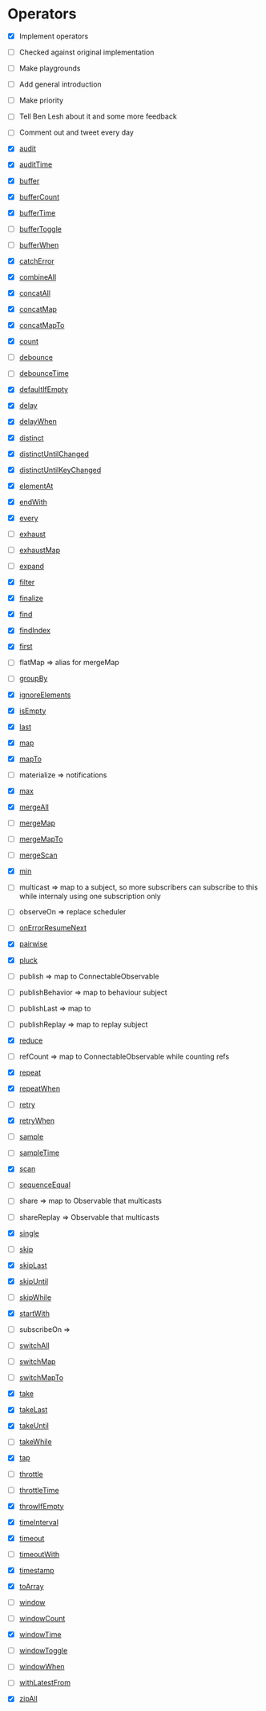 # Operators

- [x] Implement operators
- [ ] Checked against original implementation
- [ ] Make playgrounds
- [ ] Add general introduction
- [ ] Make priority
- [ ] Tell Ben Lesh about it and some more feedback
- [ ] Comment out and tweet every day

- [x] [audit](https://rxjs-dev.firebaseapp.com/api/operators/audit)
- [x] [auditTime](https://rxjs-dev.firebaseapp.com/api/operators/auditTime)
- [x] [buffer](https://rxjs-dev.firebaseapp.com/api/operators/buffer)
- [x] [bufferCount](https://rxjs-dev.firebaseapp.com/api/operators/bufferCount)
- [x] [bufferTime](https://rxjs-dev.firebaseapp.com/api/operators/bufferTime)
- [ ] [bufferToggle](https://rxjs-dev.firebaseapp.com/api/operators/bufferToggle)
- [ ] [bufferWhen](https://rxjs-dev.firebaseapp.com/api/operators/bufferWhen)
- [x] [catchError](https://rxjs-dev.firebaseapp.com/api/operators/catchError)
- [x] [combineAll](https://rxjs-dev.firebaseapp.com/api/operators/combineAll)
- [x] [concatAll](https://rxjs-dev.firebaseapp.com/api/operators/concatAll)
- [x] [concatMap](https://rxjs-dev.firebaseapp.com/api/operators/concatMap)
- [x] [concatMapTo](https://rxjs-dev.firebaseapp.com/api/operators/concatMapTo)
- [x] [count](https://rxjs-dev.firebaseapp.com/api/operators/count)
- [ ] [debounce](https://rxjs-dev.firebaseapp.com/api/operators/debounce)
- [ ] [debounceTime](https://rxjs-dev.firebaseapp.com/api/operators/debounceTime)
- [x] [defaultIfEmpty](https://rxjs-dev.firebaseapp.com/api/operators/defaultIfEmpty)
- [x] [delay](https://rxjs-dev.firebaseapp.com/api/operators/delay)
- [x] [delayWhen](https://rxjs-dev.firebaseapp.com/api/operators/delayWhen)
- [x] [distinct](https://rxjs-dev.firebaseapp.com/api/operators/distinct)
- [x] [distinctUntilChanged](https://rxjs-dev.firebaseapp.com/api/operators/distinctUntilChanged)
- [x] [distinctUntilKeyChanged](https://rxjs-dev.firebaseapp.com/api/operators/distinctUntilKeyChanged)
- [x] [elementAt](https://rxjs-dev.firebaseapp.com/api/operators/elementAt)
- [x] [endWith](https://rxjs-dev.firebaseapp.com/api/operators/endWith)
- [x] [every](https://rxjs-dev.firebaseapp.com/api/operators/every)
- [ ] [exhaust](https://rxjs-dev.firebaseapp.com/api/operators/exhaust)
- [ ] [exhaustMap](https://rxjs-dev.firebaseapp.com/api/operators/exhaustMap)
- [ ] [expand](https://rxjs-dev.firebaseapp.com/api/operators/expand)
- [x] [filter](https://rxjs-dev.firebaseapp.com/api/operators/filter)
- [x] [finalize](https://rxjs-dev.firebaseapp.com/api/operators/finalize)
- [x] [find](https://rxjs-dev.firebaseapp.com/api/operators/find)
- [x] [findIndex](https://rxjs-dev.firebaseapp.com/api/operators/findIndex)
- [x] [first](https://rxjs-dev.firebaseapp.com/api/operators/first)
- [ ] flatMap => alias for mergeMap
- [ ] [groupBy](https://rxjs-dev.firebaseapp.com/api/operators/groupBy)
- [x] [ignoreElements](https://rxjs-dev.firebaseapp.com/api/operators/ignoreElements)
- [x] [isEmpty](https://rxjs-dev.firebaseapp.com/api/operators/isEmpty)
- [x] [last](https://rxjs-dev.firebaseapp.com/api/operators/last)
- [x] [map](https://rxjs-dev.firebaseapp.com/api/operators/map)
- [x] [mapTo](https://rxjs-dev.firebaseapp.com/api/operators/mapTo)
- [ ] materialize => notifications
- [x] [max](https://rxjs-dev.firebaseapp.com/api/operators/max)
- [x] [mergeAll](https://rxjs-dev.firebaseapp.com/api/operators/mergeAll)
- [ ] [mergeMap](https://rxjs-dev.firebaseapp.com/api/operators/mergeMap)
- [ ] [mergeMapTo](https://rxjs-dev.firebaseapp.com/api/operators/mergeMapTo)
- [ ] [mergeScan](https://rxjs-dev.firebaseapp.com/api/operators/mergeScan)
- [x] [min](https://rxjs-dev.firebaseapp.com/api/operators/min)
- [ ] multicast => map to a subject, so more subscribers can subscribe to this while internaly using one subscription only
- [ ] observeOn => replace scheduler
- [ ] [onErrorResumeNext](https://rxjs-dev.firebaseapp.com/api/operators/onErrorResumeNext)
- [x] [pairwise](https://rxjs-dev.firebaseapp.com/api/operators/pairwise)
- [x] [pluck](https://rxjs-dev.firebaseapp.com/api/operators/pluck)
- [ ] publish => map to ConnectableObservable
- [ ] publishBehavior => map to behaviour subject
- [ ] publishLast => map to
- [ ] publishReplay => map to replay subject
- [x] [reduce](https://rxjs-dev.firebaseapp.com/api/operators/reduce)
- [ ] refCount => map to ConnectableObservable while counting refs
- [x] [repeat](https://rxjs-dev.firebaseapp.com/api/operators/repeat)
- [x] [repeatWhen](https://rxjs-dev.firebaseapp.com/api/operators/repeatWhen)
- [ ] [retry](https://rxjs-dev.firebaseapp.com/api/operators/retry)
- [x] [retryWhen](https://rxjs-dev.firebaseapp.com/api/operators/retryWhen)
- [ ] [sample](https://rxjs-dev.firebaseapp.com/api/operators/sample)
- [ ] [sampleTime](https://rxjs-dev.firebaseapp.com/api/operators/sampleTime)
- [x] [scan](https://rxjs-dev.firebaseapp.com/api/operators/scan)
- [ ] [sequenceEqual](https://rxjs-dev.firebaseapp.com/api/operators/sequenceEqual)
- [ ] share => map to Observable that multicasts
- [ ] shareReplay => Observable that multicasts
- [x] [single](https://rxjs-dev.firebaseapp.com/api/operators/single)
- [ ] [skip](https://rxjs-dev.firebaseapp.com/api/operators/skip)
- [x] [skipLast](https://rxjs-dev.firebaseapp.com/api/operators/skipLast)
- [x] [skipUntil](https://rxjs-dev.firebaseapp.com/api/operators/skipUntil)
- [ ] [skipWhile](https://rxjs-dev.firebaseapp.com/api/operators/skipWhile)
- [x] [startWith](https://rxjs-dev.firebaseapp.com/api/operators/startWith)
- [ ] subscribeOn =>
- [ ] [switchAll](https://rxjs-dev.firebaseapp.com/api/operators/switchAll)
- [ ] [switchMap](https://rxjs-dev.firebaseapp.com/api/operators/switchMap)
- [ ] [switchMapTo](https://rxjs-dev.firebaseapp.com/api/operators/switchMapTo)
- [x] [take](https://rxjs-dev.firebaseapp.com/api/operators/take)
- [x] [takeLast](https://rxjs-dev.firebaseapp.com/api/operators/takeLast)
- [x] [takeUntil](https://rxjs-dev.firebaseapp.com/api/operators/takeUntil)
- [ ] [takeWhile](https://rxjs-dev.firebaseapp.com/api/operators/takeWhile)
- [x] [tap](https://rxjs-dev.firebaseapp.com/api/operators/tap)
- [ ] [throttle](https://rxjs-dev.firebaseapp.com/api/operators/throttle)
- [ ] [throttleTime](https://rxjs-dev.firebaseapp.com/api/operators/throttleTime)
- [x] [throwIfEmpty](https://rxjs-dev.firebaseapp.com/api/operators/throwIfEmpty)
- [x] [timeInterval](https://rxjs-dev.firebaseapp.com/api/operators/timeInterval)
- [x] [timeout](https://rxjs-dev.firebaseapp.com/api/operators/timeout)
- [ ] [timeoutWith](https://rxjs-dev.firebaseapp.com/api/operators/timeoutWith)
- [x] [timestamp](https://rxjs-dev.firebaseapp.com/api/operators/timestamp)
- [x] [toArray](https://rxjs-dev.firebaseapp.com/api/operators/toArray)
- [ ] [window](https://rxjs-dev.firebaseapp.com/api/operators/window)
- [ ] [windowCount](https://rxjs-dev.firebaseapp.com/api/operators/windowCount)
- [x] [windowTime](https://rxjs-dev.firebaseapp.com/api/operators/windowTime)
- [ ] [windowToggle](https://rxjs-dev.firebaseapp.com/api/operators/windowToggle)
- [ ] [windowWhen](https://rxjs-dev.firebaseapp.com/api/operators/windowWhen)
- [ ] [withLatestFrom](https://rxjs-dev.firebaseapp.com/api/operators/withLatestFrom)
- [x] [zipAll](https://rxjs-dev.firebaseapp.com/api/operators/zipAll)

